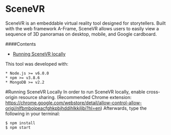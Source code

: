 # SceneVR

SceneVR is an embeddable virtual reality tool designed for storytellers. Built with the web framework A-Frame, SceneVR allows users to easily view a sequence of 3D panoramas on desktop, mobile, and Google cardboard. 

####Contents
* [Running SceneVR locally](#running-scenevr-locally)

This tool was developed with:
```
* Node.js >= v6.0.0
* npm >= v3.8.6
* MongoDB >= v2.2
```
#Running SceneVR Locally
In order to run SceneVR locally, enable cross-origin resource sharing. (Recommended Chrome extension: https://chrome.google.com/webstore/detail/allow-control-allow-origi/nlfbmbojpeacfghkpbjhddihlkkiljbi?hl=en) Afterwards, type the following in your terminal:
```
$ npm install
$ npm start
```
